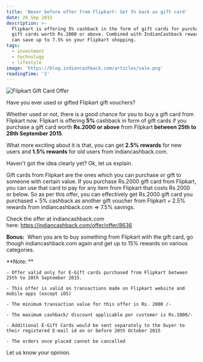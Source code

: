 ```yaml
---
title: 'Never before offer from Flipkart: Get 5% back as gift card'
date: 26 Sep 2015
description: >-
  Flipkart is offering 5% cashback in the form of gift cards for purchases of
  gift cards worth Rs.2000 or above. Combined with IndianCashback rewards, you
  can save up to 7.5% on your Flipkart shopping.
tags:
  - investment
  - technology
  - lifestyle
image: 'https://blog.indiancashback.com/articles/sale.png'
readingTime: '2'
---
```


![Flipkart Gift Card Offer](https://blog.indiancashback.com/articles/sale.png)


Have you ever used or gifted Flipkart gift vouchers?

Whether used or not, there is a good chance for you to buy a gift card from Flipkart now. Flipkart is offering **5%** cashback in form of gift cards if you purchase a gift card worth **Rs.2000 or above** from Flipkart **between 25th to 28th September 2015**.

What more exciting about it is that, you can get **2.5% rewards** for new users and **1.5% rewards** for old users from indiancashback.com.

Haven\'t got the idea clearly yet? Ok, let us explain.

Gift cards from Flipkart are the ones which you can purchase or gift to someone with certain value. If you purchase Rs.2000 gift card from Flipkart, you can use that card to pay for any item from Flipkart that costs Rs.2000 or below. So as per this offer, you can effectively get Rs.2000 gift card you purchased + 5% cashback as another gift voucher from Flipkart + 2.5% rewards from indiancashback.com => 7.5% savings.

Check the offer at indiancashback.com here: https://indiancashback.com/offer/offer/8636

**Bonus:**  When you are to buy something from Flipkart with the gift card, go though indiancashback.com again and get up to 15% rewards on various categories.

**Note: **

	- Offer valid only for E-Gift cards purchased from Flipkart between 25th to 28th September 2015.

	- This offer is valid on transactions made on Flipkart website and mobile apps (except iOS)

	- The minimum transaction value for this offer is Rs. 2000 /-

	- The maximum cashback/ discount applicable per customer is Rs.1000/-

	- Additional E-Gift Cards would be sent separately to the buyer to their registered E-mail id on or before 20th October 2015

	- The orders once placed cannot be cancelled



Let us know your opinion.
